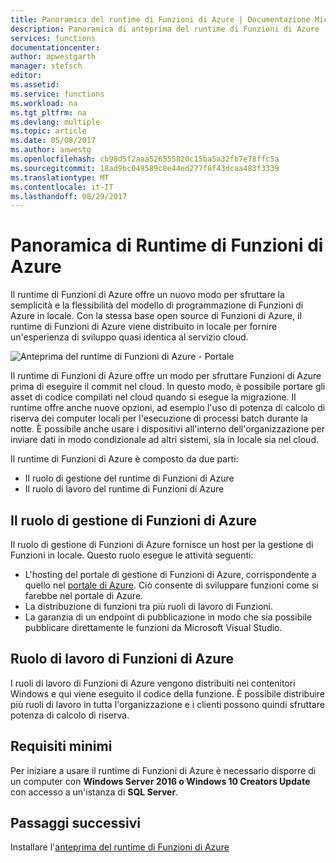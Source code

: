 ```yaml
---
title: Panoramica del runtime di Funzioni di Azure | Documentazione Microsoft
description: Panoramica di anteprima del runtime di Funzioni di Azure
services: functions
documentationcenter: 
author: apwestgarth
manager: stefsch
editor: 
ms.assetid: 
ms.service: functions
ms.workload: na
ms.tgt_pltfrm: na
ms.devlang: multiple
ms.topic: article
ms.date: 05/08/2017
ms.author: anwestg
ms.openlocfilehash: cb98d5f2aaa526555820c15ba5a32fb7e78ffc5a
ms.sourcegitcommit: 18ad9bc049589c8e44ed277f8f43dcaa483f3339
ms.translationtype: MT
ms.contentlocale: it-IT
ms.lasthandoff: 08/29/2017
---
```

# <a name="azure-functions-runtime-overview"></a>Panoramica di Runtime di Funzioni di Azure

Il runtime di Funzioni di Azure offre un nuovo modo per sfruttare la semplicità e la flessibilità del modello di programmazione di Funzioni di Azure in locale. Con la stessa base open source di Funzioni di Azure, il runtime di Funzioni di Azure viene distribuito in locale per fornire un'esperienza di sviluppo quasi identica al servizio cloud.

![Anteprima del runtime di Funzioni di Azure - Portale][1]

Il runtime di Funzioni di Azure offre un modo per sfruttare Funzioni di Azure prima di eseguire il commit nel cloud. In questo modo, è possibile portare gli asset di codice compilati nel cloud quando si esegue la migrazione.  Il runtime offre anche nuove opzioni, ad esempio l'uso di potenza di calcolo di riserva dei computer locali per l'esecuzione di processi batch durante la notte. È possibile anche usare i dispositivi all'interno dell'organizzazione per inviare dati in modo condizionale ad altri sistemi, sia in locale sia nel cloud.

Il runtime di Funzioni di Azure è composto da due parti:
* Il ruolo di gestione del runtime di Funzioni di Azure
* Il ruolo di lavoro del runtime di Funzioni di Azure

## <a name="azure-functions-management-role"></a>Il ruolo di gestione di Funzioni di Azure

Il ruolo di gestione di Funzioni di Azure fornisce un host per la gestione di Funzioni in locale. Questo ruolo esegue le attività seguenti:

* L'hosting del portale di gestione di Funzioni di Azure, corrispondente a quello nel [portale di Azure](https://portal.azure.com). Ciò consente di sviluppare funzioni come si farebbe nel portale di Azure.
* La distribuzione di funzioni tra più ruoli di lavoro di Funzioni.
* La garanzia di un endpoint di pubblicazione in modo che sia possibile pubblicare direttamente le funzioni da Microsoft Visual Studio.

## <a name="azure-functions-worker-role"></a>Ruolo di lavoro di Funzioni di Azure

I ruoli di lavoro di Funzioni di Azure vengono distribuiti nei contenitori Windows e qui viene eseguito il codice della funzione.  È possibile distribuire più ruoli di lavoro in tutta l'organizzazione e i clienti possono quindi sfruttare potenza di calcolo di riserva.

## <a name="minimum-requirements"></a>Requisiti minimi

Per iniziare a usare il runtime di Funzioni di Azure è necessario disporre di un computer con **Windows Server 2016 o Windows 10 Creators Update** con accesso a un'istanza di **SQL Server**.

## <a name="next-steps"></a>Passaggi successivi

Installare l'[anteprima del runtime di Funzioni di Azure](https://aka.ms/azafr)

<!--Image references-->
[1]: ./media/functions-runtime-overview/AzureFunctionsRuntime_Portal.png
